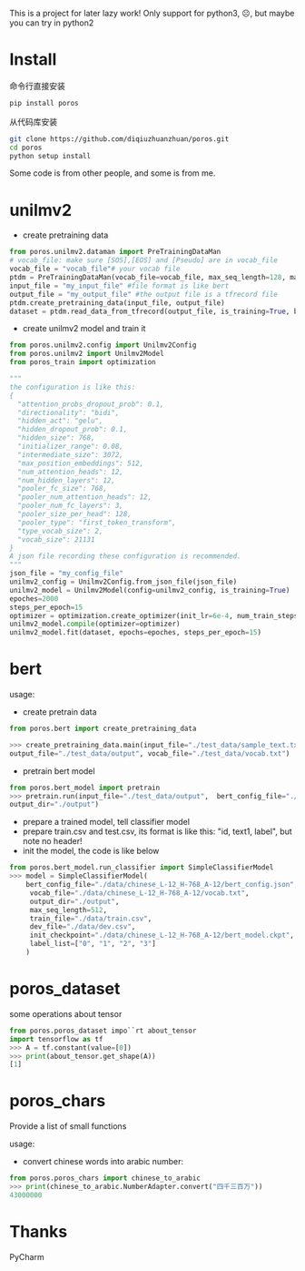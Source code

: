 
This is a project for later lazy work!
Only support for python3, ☹️, but maybe you can try in python2

# Install
命令行直接安装
```bash
pip install poros
```
从代码库安装
```bash
git clone https://github.com/diqiuzhuanzhuan/poros.git
cd poros
python setup install
```


Some code is from other people, and some is from me.

# unilmv2
- create pretraining data
```python
from poros.unilmv2.dataman import PreTrainingDataMan
# vocab_file: make sure [SOS],[EOS] and [Pseudo] are in vocab_file
vocab_file = "vocab_file"# your vocab file
ptdm = PreTrainingDataMan(vocab_file=vocab_file, max_seq_length=128, max_predictions_per_seq=20, random_seed=2334)
input_file = "my_input_file" #file format is like bert
output_file = "my_output_file" #the output file is a tfrecord file
ptdm.create_pretraining_data(input_file, output_file)
dataset = ptdm.read_data_from_tfrecord(output_file, is_training=True, batch_size=8)
```
- create unilmv2 model and train it
```python
from poros.unilmv2.config import Unilmv2Config
from poros.unilmv2 import Unilmv2Model
from poros_train import optimization

"""
the configuration is like this:
{
  "attention_probs_dropout_prob": 0.1,
  "directionality": "bidi", 
  "hidden_act": "gelu",
  "hidden_dropout_prob": 0.1,
  "hidden_size": 768, 
  "initializer_range": 0.08,
  "intermediate_size": 3072, 
  "max_position_embeddings": 512, 
  "num_attention_heads": 12, 
  "num_hidden_layers": 12,
  "pooler_fc_size": 768,
  "pooler_num_attention_heads": 12,
  "pooler_num_fc_layers": 3, 
  "pooler_size_per_head": 128, 
  "pooler_type": "first_token_transform",
  "type_vocab_size": 2, 
  "vocab_size": 21131
}
A json file recording these configuration is recommended.
"""
json_file = "my_config_file"
unilmv2_config = Unilmv2Config.from_json_file(json_file)
unilmv2_model = Unilmv2Model(config=unilmv2_config, is_training=True)
epoches=2000
steps_per_epoch=15
optimizer = optimization.create_optimizer(init_lr=6e-4, num_train_steps=epoches * steps_per_epoch, num_warmup_steps=1500)
unilmv2_model.compile(optimizer=optimizer)
unilmv2_model.fit(dataset, epochs=epoches, steps_per_epoch=15)
```

# bert
usage:
- create pretrain data

```python
from poros.bert import create_pretraining_data

>>> create_pretraining_data.main(input_file="./test_data/sample_text.txt",
output_file="./test_data/output", vocab_file="./test_data/vocab.txt")
```

- pretrain bert model
```python
from poros.bert_model import pretrain
>>> pretrain.run(input_file="./test_data/output",  bert_config_file="./test_data/bert_config.json", 
output_dir="./output")

```
- prepare a trained model, tell classifier model
- prepare train.csv and test.csv, its format is like this: "id, text1, label", but note no header!
- init the model, the code is like below
````python
from poros.bert_model.run_classifier import SimpleClassifierModel
>>> model = SimpleClassifierModel(
    bert_config_file="./data/chinese_L-12_H-768_A-12/bert_config.json",      
     vocab_file="./data/chinese_L-12_H-768_A-12/vocab.txt",                   
     output_dir="./output",                                                   
     max_seq_length=512,                                                      
     train_file="./data/train.csv",                                           
     dev_file="./data/dev.csv",                                               
     init_checkpoint="./data/chinese_L-12_H-768_A-12/bert_model.ckpt",        
     label_list=["0", "1", "2", "3"]                                                  
    )
````

# poros_dataset
some operations about tensor
```python
from poros.poros_dataset impo``rt about_tensor
import tensorflow as tf
>>> A = tf.constant(value=[0])
>>> print(about_tensor.get_shape(A))
[1]

```
  
# poros_chars
Provide a list of small functions

usage:
- convert chinese words into arabic number:
```python
from poros.poros_chars import chinese_to_arabic
>>> print(chinese_to_arabic.NumberAdapter.convert("四千三百万"))
43000000

```

# Thanks
PyCharm